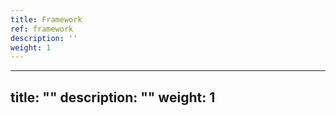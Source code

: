 ```yaml
---
title: Framework
ref: framework
description: ''
weight: 1
---
```

---
title: ""
description: ""
weight: 1
---